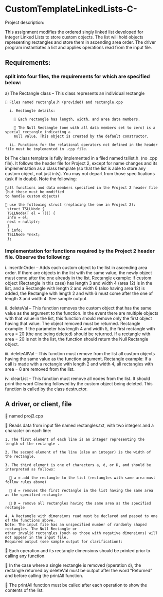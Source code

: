 # CustomTemplateLinkedLists-C-

Project description:

This assignment modifies the ordered singly linked list developed for Integer Linked Lists to store custom objects. The
list will hold objects representing rectangles and store them in ascending area order. The driver program instantiates a
list and applies operations read from the input file.


## Requirements:

### split into four files, the requirements for which are specified below:
  
  a) The Rectangle class – This class represents an individual rectangle
    
     Files named rectangle.h (provided) and rectangle.cpp
      
      i. Rectangle details:
        
         Each rectangle has length, width, and area data members.
        
         The Null Rectangle (one with all data members set to zero) is a special rectangle indicating a
        null value. This object is created by the default constructor.
      
      ii. Functions for the relational operators not defined in the header file must be implemented in .cpp file.
  
  b) The class template is fully implemented in a filed named tsllist.h. (no .cpp file). It follows the header
  file for Project 2, except for name changes and its implementation as a class template (so that the list is able to store
  any custom object, not just ints). You may not depart from those specifications (ask if in doubt). Note the following:
    
    all functions and data members specified in the Project 2 header file (but these must be modified
    to handle custom objects)
    
     use the following struct (replacing the one in Project 2):
     struct TSLLNode {
     TSLLNode(T el = T()) {
     info = el;
     next = nullptr;
     }
     T info;
     TSLLNode *next;
     };

### Implementation for functions required by the Project 2 header file. Observe the following:

  i. insertInOrder – Adds each custom object to the list in ascending area order. If there are objects in
  the list with the same value, the newly object must come after the one already in the list. Rectangle
  example: If custom object (Rectangle in this case) has length 3 and width 4 (area 12) is in the list,
  and a Rectangle with length 2 and width 6 (also having area 12) is added, the Rectangle with length
  2 and with 6 must come after the one of length 3 and width 4. See sample output.

  ii. deleteVal – This function removes the custom object that has the same value as the argument to
  the function. In the event there are multiple objects with that value in the list, this function should
  remove only the first object having that value. The object removed must be returned. Rectangle
  example: If the parameter has length 4 and width 5, the first rectangle with area = 20 (the one being
  deleted) should be returned. If a rectangle with area = 20 is not in the list, the function should return
  the Null Rectangle object.

  iii. deleteAllVal – This function must remove from the list all custom objects having the same value as
  the function argument. Rectangle example: If a call is made with a rectangle with length 2 and width
  4, all rectangles with area = 8 are removed from the list.

  iv. clearList – This function must remove all nodes from the list. It should print the word Clearing
  followed by the custom object being deleted. This function is called by the class destructor.

## A driver, or client, file

   named proj3.cpp

   Reads data from input file named rectangles.txt, with two integers and a character on each line:

    1. The first element of each line is an integer representing the length of the rectangle .

    2. The second element of the line (also an integer) is the width of the rectangle.

    3. The third element is one of characters a, d, or D, and should be interpreted as follows:

       a = add the rectangle to the list (rectangles with same area must follow rules above)

       d = removes the first rectangle in the list having the same area as the specified rectangle

       D = remove all rectangles having the same area as the specified rectangle

    4. A Rectangle with dimensions read must be declared and passed to one of the functions above.
    Note: The input file has an unspecified number of randomly shaped rectangles. The Null Rectangle or
    other invalid rectangles (such as those with negative dimensions) will not appear in the input file.
    Required output (see sample output for clarification):

   Each operation and its rectangle dimensions should be printed prior to calling any function.

   In the case where a single rectangle is removed (operation d), the rectangle returned by
  deleteVal must be output after the word “Returned” and before calling the printAll function.

   The printAll function must be called after each operation to show the contents of the list. 
